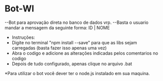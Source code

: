# Bot-Wl

--Bot para aprovação direta no banco de dados vrp. 
--Basta o usuario mandar a mensagem da seguinte forma: ID | NOME
 
* Instruções: 
 * Digite no terminal "npm install --save" para que as libs sejam carregadas (basta fazer isso apenas uma vez)
 * Abra o codigo e adicione as alterações indicadas pelos comentarios no codigo 
 * Depois de tudo configurado, apenas clique no arquivo .bat
 
 
 *Para utilizar o bot você dever ter o node.js instalado em sua maquina.
